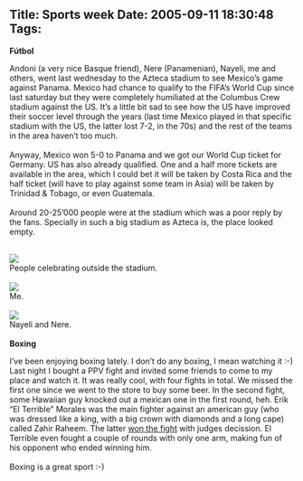 Title: Sports week
Date: 2005-09-11 18:30:48
Tags: 
---
<strong>Fútbol</strong><br/><p>
Andoni (a very nice Basque friend), Nere (Panamenian), Nayeli, me and
others, went last wednesday to the Azteca stadium to see Mexico&#8217;s game
against Panama. Mexico had chance to qualify to the FIFA&#8217;s World Cup
since last saturday but they were completely humiliated at the Columbus
Crew stadium against the US. It&#8217;s a little bit sad to see how the US
have improved their soccer level through the years (last time Mexico
played in that specific stadium with the US, the latter lost 7-2, in
the 70s) and the rest of the teams in the area haven&#8217;t too much.<br/><br/>
Anyway, Mexico won 5-0 to Panama and we got our World Cup ticket for
Germany. US has also already qualified. One and a half more tickets are
available in the area, which I could bet it will be taken by Costa Rica
and the half ticket (will have to play against some team in Asia) will
be taken by Trinidad &amp; Tobago, or even Guatemala.<br/><br/>
Around 20-25&#8217;000 people were at the stadium which was a poor reply by
the fans. Specially in such a big stadium as Azteca is, the place
looked empty.<br/><br/></p>
<img vspace="0" hspace="0" border="0" src="http://damog.nipl.net/images/azteca1.jpg"/><br/>
People celebrating outside the stadium.<br/><br/><img vspace="0" hspace="0" border="0" src="http://damog.nipl.net/images/azteca2.jpg"/><br/>
Me.<br/><br/><img vspace="0" hspace="0" border="0" src="http://damog.nipl.net/images/azteca3.jpg"/><br/>
Nayeli and Nere.<br/><br/><strong>Boxing</strong><br/><p>
I&#8217;ve been enjoying boxing lately. I don&#8217;t do any boxing, I mean
watching it :-) Last night I bought a PPV fight and invited some
friends to come to my place and watch it. It was really cool, with four
fights in total. We missed the first one since we went to the store to
buy some beer. In the second fight, some Hawaiian guy knocked out a
mexican one in the first round, heh. Erik &#8220;El Terrible&#8221; Morales was the
main fighter against an american guy (who was dressed like a king, with
a big crown with diamonds and a long cape) called Zahir Raheem. The
latter <a href="http://sports.espn.go.com/sports/boxing/news/story?id=2158093" target="_blank">won the fight</a> with judges decission. El Terrible even fought a
couple of rounds with only one arm, making fun of his opponent who
ended winning him.<br/><br/>
Boxing is a great sport :-)<br/><br/><br/><br/></p>
